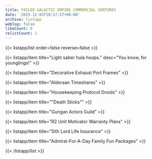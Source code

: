 ```yaml
---
title: FAILED GALACTIC EMPIRE COMMERCIAL VENTURES
date: '2015-12-03T18:17:27+00:00'
archive: listapp
weblog: false
likeCount: 8
relistCount: 1
---
```



{{< listapp/list order=false reverse=false >}}

   {{< listapp/item title="Light saber hula hoops."
      desc="You know, for younglings!" >}}

   {{< listapp/item title="Decorative Exhaust Port Frames" >}}

   {{< listapp/item title="Alderaan Timeshares" >}}

   {{< listapp/item title="Housekeeping Protocol Droids" >}}

   {{< listapp/item title="\"Death Sticks\"" >}}

   {{< listapp/item title="Gungan Actors Guild" >}}

   {{< listapp/item title="R2 Unit Motivator Warranty Plans" >}}

   {{< listapp/item title="Sith Lord Life Insurance" >}}

   {{< listapp/item title="Admiral-For-A-Day Family Fun Packages" >}}

{{< /listapp/list >}}
